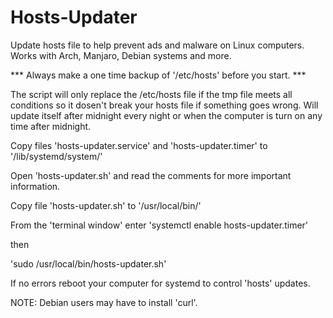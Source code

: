 # Hosts-Updater
Update hosts file to help prevent ads and malware on Linux computers.
Works with Arch, Manjaro, Debian systems and more.

*** Always make a one time backup of '/etc/hosts' before you start. ***

The script will only replace the /etc/hosts file if the tmp file meets all conditions so it dosen't break your hosts file if something goes wrong.
Will update itself after midnight every night or when the computer is turn on any time after midnight.

Copy files 'hosts-updater.service' and 'hosts-updater.timer' to '/lib/systemd/system/'

Open 'hosts-updater.sh' and read the comments for more important information.

Copy file 'hosts-updater.sh' to '/usr/local/bin/'

From the 'terminal window' enter
'systemctl enable hosts-updater.timer'

then

'sudo /usr/local/bin/hosts-updater.sh'

If no errors reboot your computer for systemd to control 'hosts' updates.

NOTE: Debian users may have to install 'curl'.
